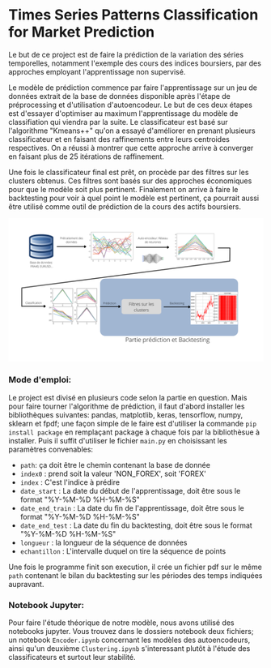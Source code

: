 # Times Series Patterns Classification for Market Prediction
Le but de ce project est de faire la prédiction de la variation des séries
temporelles, notamment l'exemple des cours des indices boursiers, par 
des approches employant l'apprentissage non supervisé.

Le modèle de prédiction commence par faire l'apprentissage sur un jeu de données 
extrait de la base de données disponible après l'étape de préprocessing et 
d'utilisation d'autoencodeur. Le but de ces deux étapes est d'essayer d'optimiser
au maximum l'apprentissage du modèle de classifiation qui viendra par la suite.
Le classificateur est basé sur l'algorithme "Kmeans++" qu'on a essayé d'améliorer
en prenant plusieurs classificateur et en faisant des raffinements entre leurs
centroides respectives. On a réussi à montrer que cette approche arrive à converger
en faisant plus de 25 itérations de raffinement.  

Une fois le classificateur final est prêt, on procède par des filtres sur les clusters
obtenus. Ces filtres sont basés sur des approches économiques pour que le modèle soit
plus pertinent. Finalement on arrive à faire le backtesting pour voir à quel point 
le modèle est pertinent, ça pourrait aussi être utilisé comme outil de prédiction 
de la cours des actifs boursiers.

![image](images/model_summary.png)

### Mode d'emploi:
Le project est divisé en plusieurs code selon la partie en question. Mais pour faire 
tourner l'algorithme de prédiction, il faut d'abord installer les bibliothèques suivantes: 
pandas, matplotlib, keras, tensorflow, numpy, sklearn et fpdf; une façon simple de le faire 
est d'utiliser la commande `pip install package` en remplaçant package à chaque fois par 
la bibliothèsue à installer. Puis il suffit d'utiliser le fichier `main.py` en choisissant
les paramètres convenables:

- `path`: ça doit être le chemin contenant la base de donnée
- `index0` : prend soit la valeur 'NON_FOREX', soit 'FOREX' 
- `index` : C'est l'indice à prédire
- `date_start` : La date du début de l'apprentissage, doit être sous le format "%Y-%M-%D %H-%M-%S"
- `date_end_train` : La date du fin de l'apprentissage, doit être sous le format "%Y-%M-%D %H-%M-%S"
- `date_end_test` : La date du fin du backtesting, doit être sous le format "%Y-%M-%D %H-%M-%S"
- `longueur` : la longueur de la séquence de données 
- `echantillon` : L'intervalle duquel on tire la séquence de points

Une fois le programme finit son execution, il crée un fichier pdf sur le même
`path` contenant le bilan du backtesting sur les périodes des temps
indiquées aupravant.


### Notebook Jupyter:
Pour faire l'étude théorique de notre modèle, nous avons utilisé des notebooks jupyter. 
Vous trouvez dans le dossiers notebook deux fichiers; un notebook `Encoder.ipynb` concernant les modèles
des autoencodeurs, ainsi qu'un deuxième `Clustering.ipynb` s'interessant plutôt à l'étude des classificateurs
et surtout leur stabilité.
